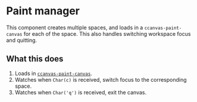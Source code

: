 # Paint manager

This component creates multiple spaces, and loads in a `ccanvas-paint-canvas` for each of the space. This also handles switching workspace focus and quitting.

## What this does

1. Loads in [`ccanvas-paint-canvas`](../paint-canvas).
2. Watches when `Char(c)` is received, switch focus to the corresponding space.
3. Watches when `Char('q')` is received, exit the canvas.
